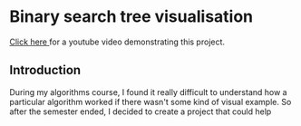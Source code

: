 # Binary search tree visualisation

[Click here ](https://youtu.be/4NY5_4LswyQ) for a youtube video demonstrating this project.

## Introduction
During my algorithms course, I found it really difficult to understand how a particular algorithm worked if there wasn't some kind of visual example. So after the semester ended, I decided to create a project that could help  
